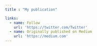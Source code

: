 ```yaml
---
title : "My publication"

links:
  - name: Follow
    url: 'https://twitter.com/Twitter'
  - name: Originally published on Medium
    url: 'https://medium.com'
---
```

